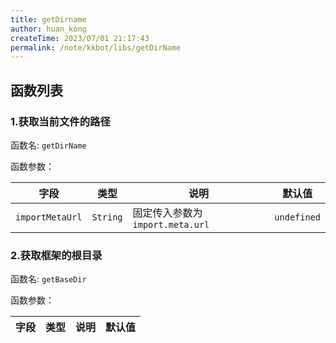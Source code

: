 ```yaml
---
title: getDirname
author: huan_kong
createTime: 2023/07/01 21:17:43
permalink: /note/kkbot/libs/getDirName
---
```


## 函数列表

### 1.获取当前文件的路径

函数名: `getDirName`

函数参数：

| 字段          | 类型  | 说明       | 默认值    |
| ------------- | ----- | ---------- | ---------- |
| `importMetaUrl` | `String` | 固定传入参数为 `import.meta.url` | `undefined` |

### 2.获取框架的根目录

函数名: `getBaseDir`

函数参数：

| 字段          | 类型  | 说明       | 默认值    |
| ------------- | ----- | ---------- | ---------- |
